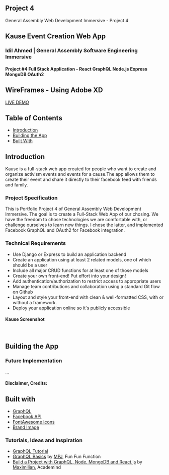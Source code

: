 ## Project 4

General Assembly Web Development Immersive - Project 4

## Kause Event Creation Web App

### Idil Ahmed | General Assembly Software Engineering Immersive

#### Project \#4 Full Stack Application - React GraphQL Node.js Express MongoDB OAuth2

## WireFrames - Using Adobe XD 
[LIVE DEMO](https://xd.adobe.com/spec/47aa97d3-9d10-4947-46cf-44b373921d8a-319b/)

## Table of Contents

- [Introduction](#introduction)
- [Building the App](#building-the-app)
- [Built With](#built-with)

## Introduction


Kause is a full-stack web app created for people who want to create and organize activism events and events for a cause.The app allows them to create their event and share it directly to their facebook feed with friends and family.

### Project Specification

This is Portfolio Project 4 of General Assembly Web Development Immersive. The goal is to create a Full-Stack Web App of our chosing. We have the freedom to chose technologies we are comfortable with, or challenge ourselves to learn new things. I chose the latter, and implemented Facebook GraphQL and OAuth2 for Facebook integration. 

### Technical Requirements

- Use Django or Express to build an application backend
- Create an application using at least 2 related models, one of which should be a user
- Include all major CRUD functions for at least one of those models
- Create your own front-end! Put effort into your design!
- Add authentication/authorization to restrict access to appropriate users
- Manage team contributions and collaboration using a standard Git flow on Github
- Layout and style your front-end with clean & well-formatted CSS, with or without a framework.
- Deploy your application online so it's publicly accessible

#### Kause Screenshot

<img src="">
<img src="">
<img src="">

## Building the App

### Future Implementation
...

#### Disclaimer, Credits:

## Built with

- [GraphQL](https://graphql.org/)
- [Facebook API]()
- [FontAwesome Icons](https://fontawesome.com/)
- [Brand Image]()

### Tutorials, Ideas and Inspiration

- [GraphQL Tutorial](https://graphql.org/learn/)
- [GraphQL Basics](https://youtu.be/lAJWHHUz8_8) by [MPJ](https://twitter.com/mpjme), Fun Fun Function
- [Build a Project with GraphQL, Node, MongoDB and React.js](https://www.youtube.com/playlist?list=PL55RiY5tL51rG1x02Yyj93iypUuHYXcB_) by [Maximilian](https://twitter.com/maxedapps), Academind
